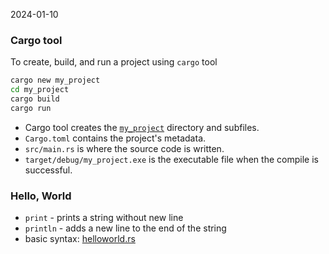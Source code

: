 2024-01-10

### Cargo tool

To create, build, and run a project using `cargo` tool

```sh
cargo new my_project
cd my_project
cargo build
cargo run
```

- Cargo tool creates the [`my_project`](my_project) directory and subfiles.  
- `Cargo.toml` contains the project's metadata.  
- `src/main.rs` is where the source code is written.
- `target/debug/my_project.exe` is the executable file when the compile is successful.


### Hello, World
- `print` - prints a string without new line
- `println` - adds a new line to the end of the string
- basic syntax: [helloworld.rs](helloworld.rs)